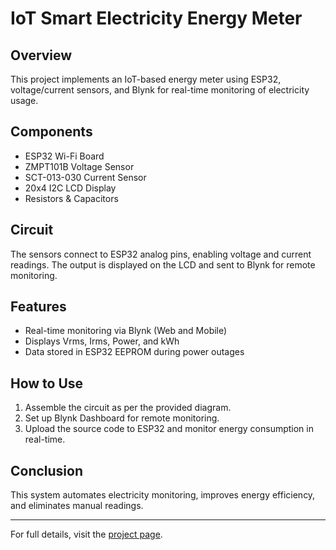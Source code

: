 # IoT Smart Electricity Energy Meter

## Overview
This project implements an IoT-based energy meter using ESP32, voltage/current sensors, and Blynk for real-time monitoring of electricity usage.

## Components
- ESP32 Wi-Fi Board
- ZMPT101B Voltage Sensor
- SCT-013-030 Current Sensor
- 20x4 I2C LCD Display
- Resistors & Capacitors

## Circuit
The sensors connect to ESP32 analog pins, enabling voltage and current readings. The output is displayed on the LCD and sent to Blynk for remote monitoring.

## Features
- Real-time monitoring via Blynk (Web and Mobile)
- Displays Vrms, Irms, Power, and kWh
- Data stored in ESP32 EEPROM during power outages

## How to Use
1. Assemble the circuit as per the provided diagram.
2. Set up Blynk Dashboard for remote monitoring.
3. Upload the source code to ESP32 and monitor energy consumption in real-time.

## Conclusion
This system automates electricity monitoring, improves energy efficiency, and eliminates manual readings.

---

For full details, visit the [project page](https://nihal444.github.io/iot-project/).
